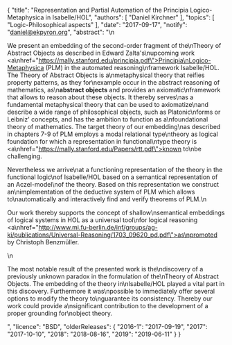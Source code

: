 {
    "title": "Representation and Partial Automation of the Principia Logico-Metaphysica in Isabelle/HOL",
    "authors": [
        "Daniel Kirchner"
    ],
    "topics": [
        "Logic-Philosophical aspects"
    ],
    "date": "2017-09-17",
    "notify": "daniel@ekpyron.org",
    "abstract": "\n<p> We present an embedding of the second-order fragment of the\nTheory of Abstract Objects as described in Edward Zalta's\nupcoming work <a\nhref=\"https://mally.stanford.edu/principia.pdf\">Principia\nLogico-Metaphysica (PLM)</a> in the automated reasoning\nframework Isabelle/HOL. The Theory of Abstract Objects is a\nmetaphysical theory that reifies property patterns, as they for\nexample occur in the abstract reasoning of mathematics, as\n<b>abstract objects</b> and provides an axiomatic\nframework that allows to reason about these objects. It thereby serves\nas a fundamental metaphysical theory that can be used to axiomatize\nand describe a wide range of philosophical objects, such as Platonic\nforms or Leibniz' concepts, and has the ambition to function as a\nfoundational theory of mathematics. The target theory of our embedding\nas described in chapters 7-9 of PLM employs a modal relational type\ntheory as logical foundation for which a representation in functional\ntype theory is <a\nhref=\"https://mally.stanford.edu/Papers/rtt.pdf\">known to\nbe challenging</a>. </p> <p> Nevertheless we arrive\nat a functioning representation of the theory in the functional logic\nof Isabelle/HOL based on a semantical representation of an Aczel-model\nof the theory. Based on this representation we construct an\nimplementation of the deductive system of PLM which allows to\nautomatically and interactively find and verify theorems of PLM.\n</p> <p> Our work thereby supports the concept of shallow\nsemantical embeddings of logical systems in HOL as a universal tool\nfor logical reasoning <a\nhref=\"http://www.mi.fu-berlin.de/inf/groups/ag-ki/publications/Universal-Reasoning/1703_09620_pd.pdf\">as\npromoted by Christoph Benzm&uuml;ller</a>. </p>\n<p> The most notable result of the presented work is the\ndiscovery of a previously unknown paradox in the formulation of the\nTheory of Abstract Objects. The embedding of the theory in\nIsabelle/HOL played a vital part in this discovery. Furthermore it was\npossible to immediately offer several options to modify the theory to\nguarantee its consistency. Thereby our work could provide a\nsignificant contribution to the development of a proper grounding for\nobject theory. </p>",
    "licence": "BSD",
    "olderReleases": {
        "2016-1": "2017-09-19",
        "2017": "2017-10-10",
        "2018": "2018-08-16",
        "2019": "2019-06-11"
    }
}